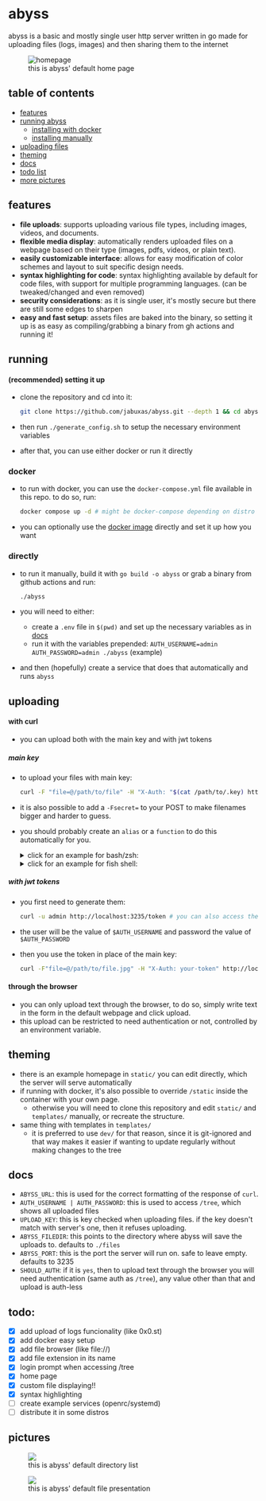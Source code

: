 # abyss

abyss is a basic and mostly single user http server written in go made for uploading files (logs, images) and then sharing them to the internet

<figure>
 <img src="https://github.com/user-attachments/assets/eae42368-d8b5-4c42-ac8a-0e1486fcd0d4" alt="homepage"/>
 <figcaption>this is abyss' default home page<figcaption/>
</figure>

## table of contents

- [features](#features)
- [running abyss](#running)
  - [installing with docker](#docker)
  - [installing manually](#directly)
- [uploading files](#uploading)
- [theming](#theming)
- [docs](#docs)
- [todo list](#todo)
- [more pictures](#pictures)

## features

- **file uploads**: supports uploading various file types, including images, videos, and documents.
- **flexible media display**: automatically renders uploaded files on a webpage based on their type (images, pdfs, videos, or plain text).
- **easily customizable interface**: allows for easy modification of color schemes and layout to suit specific design needs.
- **syntax highlighting for code**: syntax highlighting available by default for code files, with support for multiple programming languages. (can be tweaked/changed and even removed)
- **security considerations**: as it is single user, it's mostly secure but there are still some edges to sharpen
- **easy and fast setup**: assets files are baked into the binary, so setting it up is as easy as compiling/grabbing a binary from gh actions and running it!

## running

#### (recommended) setting it up

- clone the repository and cd into it:

  ```bash
  git clone https://github.com/jabuxas/abyss.git --depth 1 && cd abyss
  ```

- then run `./generate_config.sh` to setup the necessary environment variables
- after that, you can use either docker or run it directly

### docker

- to run with docker, you can use the `docker-compose.yml` file available in this repo. to do so, run:

  ```bash
  docker compose up -d # might be docker-compose depending on distro
  ```

- you can optionally use the [docker image](https://git.jabuxas.xyz/jabuxas/-/packages/container/abyss/latest) directly and set it up how you want

### directly

- to run it manually, build it with `go build -o abyss` or grab a binary from github actions and run:

  ```bash
  ./abyss
  ```

- you will need to either:
  - create a `.env` file in `$(pwd)` and set up the necessary variables as in [docs](#docs)
  - run it with the variables prepended: `AUTH_USERNAME=admin AUTH_PASSWORD=admin ./abyss` (example)
- and then (hopefully) create a service that does that automatically and runs `abyss`

## uploading

#### with curl

- you can upload both with the main key and with jwt tokens

##### main key

- to upload your files with main key:

  ```bash
  curl -F "file=@/path/to/file" -H "X-Auth: "$(cat /path/to/.key) http://localhost:3235/
  ```

- it is also possible to add a `-Fsecret=` to your POST to make filenames bigger and harder to guess.

- you should probably create an `alias` or a `function` to do this automatically for you.
  <details>
  <summary>click for an example for bash/zsh:</summary>

  ```bash
  pst() {
    local file

    if [[ -p /dev/stdin ]]; then
      file=$(mktemp)
      cat > "$file"
    elif [[ -n $1 ]]; then
      file="$1"
    else
      echo "Usage: pst [file]"
      return 1
    fi

    curl -F "file=@$file" -H "X-Auth: $(cat ~/.key)" http://localhost:3235/

    if [[ -p /dev/stdin ]]; then
      rm "$file"
    fi
  }
  ```

  </details>

  <details>
  <summary>click for an example for fish shell:</summary>

  ```bash
  function pst
      set -l file

      if command test -p /dev/stdin
          set file "/tmp/tmp.txt"
          cat > $file
      else if test -n "$argv[1]"
          set file "$argv[1]"
      end

      curl -F "file=@$file" -H "X-Auth: $(cat ~/.key)" http://localhost:3235/

      if command test -p /dev/stdin
          rm "$file"
      end
  end
  ```

  </details>

##### with jwt tokens

- you first need to generate them:

  ```bash
  curl -u admin http://localhost:3235/token # you can also access the url in the browser directly
  ```

- the user will be the value of `$AUTH_USERNAME` and password the value of `$AUTH_PASSWORD`

- then you use the token in place of the main key:

  ```bash
  curl -F"file=@/path/to/file.jpg" -H "X-Auth: your-token" http://localhost:3235/
  ```

#### through the browser

- you can only upload text through the browser, to do so, simply write text in the form in the default webpage and click upload.
- this upload can be restricted to need authentication or not, controlled by an environment variable.

## theming

- there is an example homepage in `static/` you can edit directly, which the server will serve automatically
- if running with docker, it's also possible to override `/static` inside the container with your own page.
  - otherwise you will need to clone this repository and edit `static/` and `templates/` manually, or recreate the structure.
- same thing with templates in `templates/`
  - it is preferred to use `dev/` for that reason, since it is git-ignored and that way makes it easier if wanting to update regularly without making changes to the tree

## docs

- `ABYSS_URL`: this is used for the correct formatting of the response of `curl`.
- `AUTH_USERNAME | AUTH_PASSWORD`: this is used to access `/tree`, which shows all uploaded files
- `UPLOAD_KEY`: this is key checked when uploading files. if the key doesn't match with server's one, then it refuses uploading.
- `ABYSS_FILEDIR`: this points to the directory where abyss will save the uploads to. defaults to `./files`
- `ABYSS_PORT`: this is the port the server will run on. safe to leave empty. defaults to 3235
- `SHOULD_AUTH`: if it is `yes`, then to upload text through the browser you will need authentication (same auth as `/tree`), any value other than that and upload is auth-less

## todo:

- [x] add upload of logs funcionality (like 0x0.st)
- [x] add docker easy setup
- [x] add file browser (like file://)
- [x] add file extension in its name
- [x] login prompt when accessing /tree
- [x] home page
- [x] custom file displaying!!
- [x] syntax highlighting
- [ ] create example services (openrc/systemd)
- [ ] distribute it in some distros

## pictures

<figure>
  <img src="https://github.com/user-attachments/assets/32ce9b3a-8c0f-4bb5-bdcf-3a602e0c81e6"/>
  <figcaption>this is abyss' default directory list<figcaption/>
</figure>

<figure>
<img src="https://github.com/user-attachments/assets/e842e481-13ee-464b-be43-5ba0f4bb43ec"/>
  <figcaption>this is abyss' default file presentation<figcaption/>
</figure>
